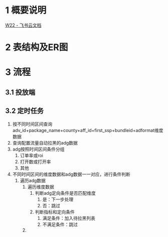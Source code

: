 # 1 概要说明

  ﻿[​⁠​‍‌‬‬​‍⁠​​‍‌‬‬​⁠​​﻿​​﻿​‍​‌​​​⁠​⁠​⁠﻿‌​‌​‬‌​​⁠​‬W22 - 飞书云文档](https://biu6ihvvco.feishu.cn/wiki/XRaWwVCNEi0fUEkQ3lscscLHnye)

# 2 表结构及ER图

  

# 3 流程
## 3.1 投放端

## 3.2 定时任务
1. 按不同时间区间查询adv_id+package_name+county+aff_id+first_ssp+bundleid+adformat维度数据
2. 查询配置流量自动拉黑的adg数据
3. adg按照时间区间条件分组
	1. 订单率或roi
	2. 打开数或打开率
	3. 其他
4. 不同时间区间的维度数据和adg数据一一对应，进行条件判断
	1. 遍历adg数据
		1. 遍历维度数据
			1. 判断adg定向条件是否匹配维度
				1. 是：下一步处理
				2. 否：跳过
			2. 判断指标和定向条件
				1. 满足条件：加入待拉黑列表
				2. 不满足条件：跳过
		2. 

  
